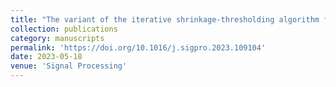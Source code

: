 ```yaml
---
title: "The variant of the iterative shrinkage-thresholding algorithm for minimization of the ℓ1 over ℓ∞ norms"
collection: publications
category: manuscripts
permalink: 'https://doi.org/10.1016/j.sigpro.2023.109104'
date: 2023-05-18
venue: 'Signal Processing'
---
```

